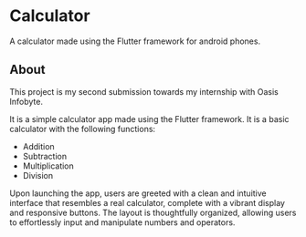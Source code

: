 # Calculator

A calculator made using the Flutter framework for android phones.

## About

This project is my second submission towards my internship with Oasis Infobyte.

It is a simple calculator app made using the Flutter framework. It is a basic calculator with the following functions:
* Addition
* Subtraction
* Multiplication
* Division

Upon launching the app, users are greeted with a clean and intuitive interface that resembles a real calculator, complete with a vibrant display and responsive buttons. The layout is thoughtfully organized, allowing users to effortlessly input and manipulate numbers and operators.